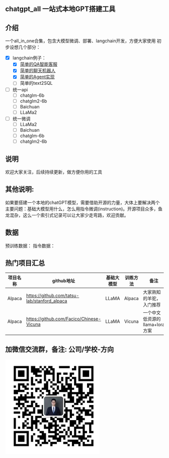 ## chatgpt_all 一站式本地GPT搭建工具

## 介绍
一个all_in_one合集，包含大模型微调、部署、langchain开发，方便大家使用
初步设想几个部分：
- [x] langchain例子：
    - [x] [简单的QA智能客服](/Simple_QA_customer_service)
    - [x] [简单的聊天机器人](/Simple_chatbot)
    - [x] [简单的Agent实现](/Simple_Agent)
    - [ ] 简单的text2SQL
- [ ] 统一api
    - [ ] chatglm-6b
    - [ ] chatglm2-6b
    - [ ] Baichuan
    - [ ] LLaMa2
- [ ] 统一微调
    - [ ] LLaMa2
    - [ ] Baichuan
    - [ ] chatglm-6b
    - [ ] chatglm2-6b

## 说明
欢迎大家关注，后续持续更新，做方便你用的工具


## 其他说明:
如果要搭建一个本地的chatGPT模型，需要借助开源的力量，大体上要解决两个主要问题：基础大模型用什么，怎么用指令微调(instruction)。开源项目众多，鱼龙混杂，这么一个索引式记录可以让大家少走弯路，欢迎贡献。

## 数据
预训练数据：
指令数据：
## 热门项目汇总
| 项目名称 | github地址 | 基础大模型 | 训练方法 | 备注 |
| ---- | ----- | ------ | ---- | ---- |
| Alpaca | https://github.com/tatsu-lab/stanford_alpaca| LLaMA | Alpaca | 大家熟知的羊驼，入门推荐
| Alpaca | https://github.com/Facico/Chinese-Vicuna| LLaMA | Vicuna | 一个中文低资源的llama+lora方案

## 加微信交流群，备注: 公司/学校-方向
<img src="img/zhou759405.jpg" alt="微信号:zhou759405" width="300" height="300" />
